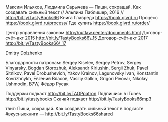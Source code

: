 
Максим Ильяхов, Людмила Сарычева — Пиши, сокращай. Как создавать сильный текст // Альпина Паблишер, 2016  // http://bit.ly/TastyBooks66
Книга Главреда https://book.glvrd.ru
Процесс https://book.glvrd.ru/process/
Где купить https://book.glvrd.ru/order/

Центр управления законом http://outlaw.center/documents.html
Договор-счёт-акт 2015 http://bit.ly/TastyBooks66\_15
Договор-счёт-акт 2017 http://bit.ly/TastyBooks66\_17

Dmitry Dolzhenko

Благодарности патронам:
Sergey Kiselev, Sergey Petrov, Sergey Vinyarsky, Bogdan Storozhuk, Aleksandr Kiriushin, Sergii Zhuk, Pavel Sitnikov, Pavel Drobushevich, Yakov Krainov, Lagunovsky Ivan, Konstantin Kovrizhnykh, Евгений Власов, Vasiliy Galkin, Grigori Pivovar, Nikolay Ushmodin, B7W, Фёдор Русак 

Поддержи подкаст http://bit.ly/TAOPpatron
Подпишись в iTunes http://bit.ly/tastybooks
Скачай подкаст http://bit.ly/TastyBooks66mp3

твит:
Пиши, сокращай. Как создавать сильный текст в подкасте #вкусныекниги — http://bit.ly/TastyBooks66shared